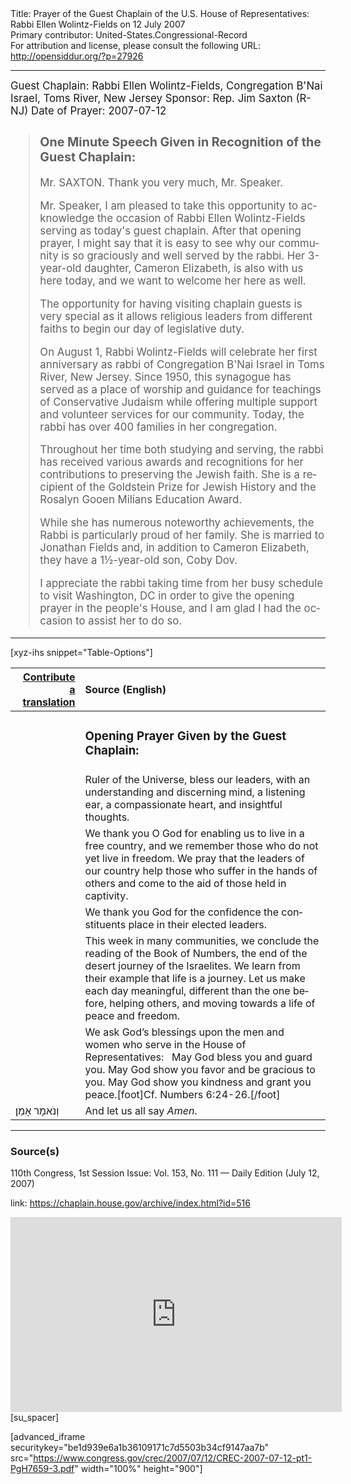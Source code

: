 <html>
<head></head>
<body>
Title: Prayer of the Guest Chaplain of the U.S. House of Representatives: Rabbi Ellen Wolintz-Fields on 12 July 2007<br />
Primary contributor: United-States.Congressional-Record<br />
For attribution and license, please consult the following URL: <a href="http://opensiddur.org/?p=27926">http://opensiddur.org/?p=27926</a>
<p />
<hr />

<div class="english" lang="en" style="font-size:1.2em;">
Guest Chaplain: Rabbi Ellen Wolintz-Fields, Congregation B'Nai Israel, Toms River, New Jersey
Sponsor: Rep. Jim Saxton (R-NJ)
Date of Prayer: 2007-07-12

<blockquote>
<h3>One Minute Speech Given in Recognition of the Guest Chaplain:</h3>

Mr. SAXTON. Thank you very much, Mr. Speaker.

Mr. Speaker, I am pleased to take this opportunity to acknowledge the occasion of Rabbi Ellen Wolintz-Fields serving as today's guest chaplain. After that opening prayer, I might say that it is easy to see why our community is so graciously and well served by the rabbi. Her 3-year-old daughter, Cameron Elizabeth, is also with us here today, and we want to welcome her here as well.

The opportunity for having visiting chaplain guests is very special as it allows religious leaders from different faiths to begin our day of legislative duty.

On August 1, Rabbi Wolintz-Fields will celebrate her first anniversary as rabbi of Congregation B'Nai Israel in Toms River, New Jersey. Since 1950, this synagogue has served as a place of worship and guidance for teachings of Conservative Judaism while offering multiple support and volunteer services for our community. Today, the rabbi has over 400 families in her congregation.

Throughout her time both studying and serving, the rabbi has received various awards and recognitions for her contributions to preserving the Jewish faith. She is a recipient of the Goldstein Prize for Jewish History and the Rosalyn Gooen Milians Education Award.

While she has numerous noteworthy achievements, the Rabbi is particularly proud of her family. She is married to Jonathan Fields and, in addition to Cameron Elizabeth, they have a 1½-year-old son, Coby Dov.

I appreciate the rabbi taking time from her busy schedule to visit Washington, DC in order to give the opening prayer in the people's House, and I am glad I had the occasion to assist her to do so.
</blockquote>
</div>

<hr />

[xyz-ihs snippet="Table-Options"]<table style="margin-left: auto; margin-right: auto;" class="draggable">
<thead><tr><th id="x" style="text-align: right;"><a href="/translate/" target="_blank" rel="noopener">Contribute a translation</a></th><th style="text-align: left;">Source (English)</th></tr></thead>
<tbody>
<tr><td style="vertical-align:top;">
<div class="liturgy" lang="he">

</span></div></td>
 
<td style="vertical-align:top;">
<div class="english" lang="en">
<h3>Opening Prayer Given by the Guest Chaplain:</h3>
</div></td></tr>

<tr><td style="vertical-align:top;">
<div class="liturgy" lang="he">

</span></div></td>
 
<td style="vertical-align:top;">
<div class="english" lang="en">
Ruler of the Universe, 
bless our leaders, 
with an understanding and discerning mind, 
a listening ear, 
a compassionate heart, 
and insightful thoughts. 
</div></td></tr>


<tr><td style="vertical-align:top;">
<div class="liturgy" lang="he">

</span></div></td>
 
<td style="vertical-align:top;">
<div class="english" lang="en">
We thank you O God 
for enabling us to live in a free country, 
and we remember those 
who do not yet live in freedom. 
We pray that the leaders of our country 
help those who suffer in the hands of others 
and come to the aid of those held in captivity. 
</div></td></tr>


<tr><td style="vertical-align:top;">
<div class="liturgy" lang="he">

</span></div></td>
 
<td style="vertical-align:top;">
<div class="english" lang="en">
We thank you God 
for the confidence the constituents place in their elected leaders. 
</div></td></tr>


<tr><td style="vertical-align:top;">
<div class="liturgy" lang="he">

</span></div></td>
 
<td style="vertical-align:top;">
<div class="english" lang="en">
This week in many communities, 
we conclude the reading of the Book of Numbers, 
the end of the desert journey of the Israelites. 
We learn from their example that life is a journey. 
Let us make each day meaningful, 
different than the one before, 
helping others, 
and moving towards a life of peace and freedom. 
</div></td></tr>


<tr><td style="vertical-align:top;">
<div class="liturgy" lang="he">

</span></div></td>
 
<td style="vertical-align:top;">
<div class="english" lang="en">
We ask God’s blessings 
upon the men and women 
who serve in the House of Representatives:
&nbsp;
May God bless you and guard you.
May God show you favor and be gracious to you.
May God show you kindness and grant you peace.[foot]Cf. Numbers 6:24-26.[/foot]
</div></td></tr>


<tr><td style="vertical-align:top;">
<div class="liturgy" lang="he">
וְנֹאמָר אָמֵן׃
</span></div></td>
 
<td style="vertical-align:top;">
<div class="english" lang="en">
And let us all say <em>Amen</em>.
</div></td></tr>
</tbody></table>

<hr />

<h3>Source(s)</h3>

110th Congress, 1st Session
Issue: Vol. 153, No. 111 — Daily Edition (July 12, 2007)

link: <a href="https://chaplain.house.gov/archive/index.html?id=516">https://chaplain.house.gov/archive/index.html?id=516</a>

<iframe width=530 height=312 src='https://www.c-span.org/video/standalone/?c4508446/user-clip-rabbi-ellen-wolintz-fields-congregation-bnai-israel-toms-river-nj' allowfullscreen='allowfullscreen' frameborder=0></iframe>[su_spacer]

[advanced_iframe securitykey="be1d939e6a1b36109171c7d5503b34cf9147aa7b" src="https://www.congress.gov/crec/2007/07/12/CREC-2007-07-12-pt1-PgH7659-3.pdf" width="100%" height="900"]
</body>
</html>
